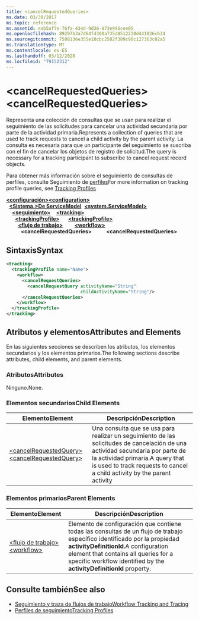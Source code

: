 ```yaml
---
title: <cancelRequestedQueries>
ms.date: 03/30/2017
ms.topic: reference
ms.assetid: eab5af7e-76fa-434d-9d36-873e995cee05
ms.openlocfilehash: 89297b3a7d64f4300a735d8512230d441836c634
ms.sourcegitcommit: 7588136e355e10cbc2582f389c90c127363c02a5
ms.translationtype: MT
ms.contentlocale: es-ES
ms.lasthandoff: 03/12/2020
ms.locfileid: "79152312"
---
```

# <a name="cancelrequestedqueries"></a><span data-ttu-id="20682-101">\<cancelRequestedQueries></span><span class="sxs-lookup"><span data-stu-id="20682-101">\<cancelRequestedQueries></span></span>
<span data-ttu-id="20682-102">Representa una colección de consultas que se usan para realizar el seguimiento de las solicitudes para cancelar una actividad secundaria por parte de la actividad primaria.</span><span class="sxs-lookup"><span data-stu-id="20682-102">Represents a collection of queries that are used to track requests to cancel a child activity by the parent activity.</span></span> <span data-ttu-id="20682-103">La consulta es necesaria para que un participante del seguimiento se suscriba con el fin de cancelar los objetos de registro de solicitud.</span><span class="sxs-lookup"><span data-stu-id="20682-103">The query is necessary for a tracking participant to subscribe to cancel request record objects.</span></span>  
  
 <span data-ttu-id="20682-104">Para obtener más información sobre el seguimiento de consultas de perfiles, consulte Seguimiento de [perfiles](../../../windows-workflow-foundation/tracking-profiles.md)</span><span class="sxs-lookup"><span data-stu-id="20682-104">For more information on tracking profile queries, see [Tracking Profiles](../../../windows-workflow-foundation/tracking-profiles.md)</span></span>  
  
<span data-ttu-id="20682-105">[**\<configuración>**](../configuration-element.md)</span><span class="sxs-lookup"><span data-stu-id="20682-105">[**\<configuration>**](../configuration-element.md)</span></span>\
<span data-ttu-id="20682-106">&nbsp;&nbsp;[**\<Sistema.>De ServiceModel**](system-servicemodel-of-workflow.md)</span><span class="sxs-lookup"><span data-stu-id="20682-106">&nbsp;&nbsp;[**\<system.ServiceModel>**](system-servicemodel-of-workflow.md)</span></span>\
<span data-ttu-id="20682-107">&nbsp;&nbsp;&nbsp;&nbsp;[**\<seguimiento>**](tracking.md)</span><span class="sxs-lookup"><span data-stu-id="20682-107">&nbsp;&nbsp;&nbsp;&nbsp;[**\<tracking>**](tracking.md)</span></span>\
<span data-ttu-id="20682-108">&nbsp;&nbsp;&nbsp;&nbsp;&nbsp;&nbsp;[**\<trackingProfile>**](trackingprofile.md)</span><span class="sxs-lookup"><span data-stu-id="20682-108">&nbsp;&nbsp;&nbsp;&nbsp;&nbsp;&nbsp;[**\<trackingProfile>**](trackingprofile.md)</span></span>\
<span data-ttu-id="20682-109">&nbsp;&nbsp;&nbsp;&nbsp;&nbsp;&nbsp;&nbsp;&nbsp;[**\<flujo de trabajo>**](workflow.md)</span><span class="sxs-lookup"><span data-stu-id="20682-109">&nbsp;&nbsp;&nbsp;&nbsp;&nbsp;&nbsp;&nbsp;&nbsp;[**\<workflow>**](workflow.md)</span></span>\
<span data-ttu-id="20682-110">&nbsp;&nbsp;&nbsp;&nbsp;&nbsp;&nbsp;&nbsp;&nbsp;&nbsp;&nbsp;**\<cancelRequestedQueries>**</span><span class="sxs-lookup"><span data-stu-id="20682-110">&nbsp;&nbsp;&nbsp;&nbsp;&nbsp;&nbsp;&nbsp;&nbsp;&nbsp;&nbsp;**\<cancelRequestedQueries>**</span></span>  
  
## <a name="syntax"></a><span data-ttu-id="20682-111">Sintaxis</span><span class="sxs-lookup"><span data-stu-id="20682-111">Syntax</span></span>  
  
```xml  
<tracking>
  <trackingProfile name="Name">
    <workflow>
      <cancelRequestQueries>
        <cancelRequestQuery activityName="String"
                            childActivityName="String"/>
      </cancelRequestQueries>
    </workflow>
  </trackingProfile>
</tracking>  
```  
  
## <a name="attributes-and-elements"></a><span data-ttu-id="20682-112">Atributos y elementos</span><span class="sxs-lookup"><span data-stu-id="20682-112">Attributes and Elements</span></span>  
 <span data-ttu-id="20682-113">En las siguientes secciones se describen los atributos, los elementos secundarios y los elementos primarios.</span><span class="sxs-lookup"><span data-stu-id="20682-113">The following sections describe attributes, child elements, and parent elements.</span></span>  
  
### <a name="attributes"></a><span data-ttu-id="20682-114">Atributos</span><span class="sxs-lookup"><span data-stu-id="20682-114">Attributes</span></span>  
 <span data-ttu-id="20682-115">Ninguno.</span><span class="sxs-lookup"><span data-stu-id="20682-115">None.</span></span>  
  
### <a name="child-elements"></a><span data-ttu-id="20682-116">Elementos secundarios</span><span class="sxs-lookup"><span data-stu-id="20682-116">Child Elements</span></span>  
  
|<span data-ttu-id="20682-117">Elemento</span><span class="sxs-lookup"><span data-stu-id="20682-117">Element</span></span>|<span data-ttu-id="20682-118">Descripción</span><span class="sxs-lookup"><span data-stu-id="20682-118">Description</span></span>|  
|-------------|-----------------|  
|[<span data-ttu-id="20682-119">\<cancelRequestedQuery></span><span class="sxs-lookup"><span data-stu-id="20682-119">\<cancelRequestedQuery></span></span>](cancelrequestedquery.md)|<span data-ttu-id="20682-120">Una consulta que se usa para realizar un seguimiento de las solicitudes de cancelación de una actividad secundaria por parte de la actividad primaria.</span><span class="sxs-lookup"><span data-stu-id="20682-120">A query that is used to track requests to cancel a child activity by the parent activity</span></span>|  
  
### <a name="parent-elements"></a><span data-ttu-id="20682-121">Elementos primarios</span><span class="sxs-lookup"><span data-stu-id="20682-121">Parent Elements</span></span>  
  
|<span data-ttu-id="20682-122">Elemento</span><span class="sxs-lookup"><span data-stu-id="20682-122">Element</span></span>|<span data-ttu-id="20682-123">Descripción</span><span class="sxs-lookup"><span data-stu-id="20682-123">Description</span></span>|  
|-------------|-----------------|  
|[<span data-ttu-id="20682-124">\<flujo de trabajo></span><span class="sxs-lookup"><span data-stu-id="20682-124">\<workflow></span></span>](workflow.md)|<span data-ttu-id="20682-125">Elemento de configuración que contiene todas las consultas de un flujo de trabajo específico identificado por la propiedad **activityDefinitionId.**</span><span class="sxs-lookup"><span data-stu-id="20682-125">A configuration element that contains all queries for a specific workflow identified by the **activityDefinitionId** property.</span></span>|  
  
## <a name="see-also"></a><span data-ttu-id="20682-126">Consulte también</span><span class="sxs-lookup"><span data-stu-id="20682-126">See also</span></span>

- [<span data-ttu-id="20682-127">Seguimiento y traza de flujos de trabajo</span><span class="sxs-lookup"><span data-stu-id="20682-127">Workflow Tracking and Tracing</span></span>](../../../windows-workflow-foundation/workflow-tracking-and-tracing.md)
- [<span data-ttu-id="20682-128">Perfiles de seguimiento</span><span class="sxs-lookup"><span data-stu-id="20682-128">Tracking Profiles</span></span>](../../../windows-workflow-foundation/tracking-profiles.md)
